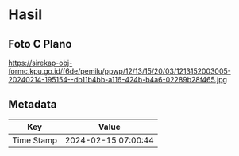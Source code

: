 # Hasil

## Foto C Plano

https://sirekap-obj-formc.kpu.go.id/f6de/pemilu/ppwp/12/13/15/20/03/1213152003005-20240214-195154--db11b4bb-a116-424b-b4a6-02289b28f465.jpg


## Metadata

| Key        | Value               |
| ---------- | ------------------- |
| Time Stamp | 2024-02-15 07:00:44 |



